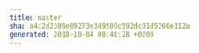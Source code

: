 ```yaml
---
title: master
sha: a4c2d2389e09273e3d9509c592dc01d5260e112a
generated: 2018-10-04 08:40:28 +0200
---
```

